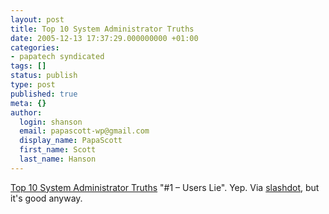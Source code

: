 ```yaml
---
layout: post
title: Top 10 System Administrator Truths
date: 2005-12-13 17:37:29.000000000 +01:00
categories:
- papatech syndicated
tags: []
status: publish
type: post
published: true
meta: {}
author:
  login: shanson
  email: papascott-wp@gmail.com
  display_name: PapaScott
  first_name: Scott
  last_name: Hanson
---
```

<p><a href="http://www.misterorange.com/2005/12/top-10-system-administrator-truths.html" title="The Search for A Good Story: Top 10 System Administrator Truths">Top 10 System Administrator Truths</a> "#1 &#8211; Users Lie". Yep. Via <a href="http://it.slashdot.org/article.pl?sid=05/12/13/1356230">slashdot</a>, but it's good anyway.</p>
